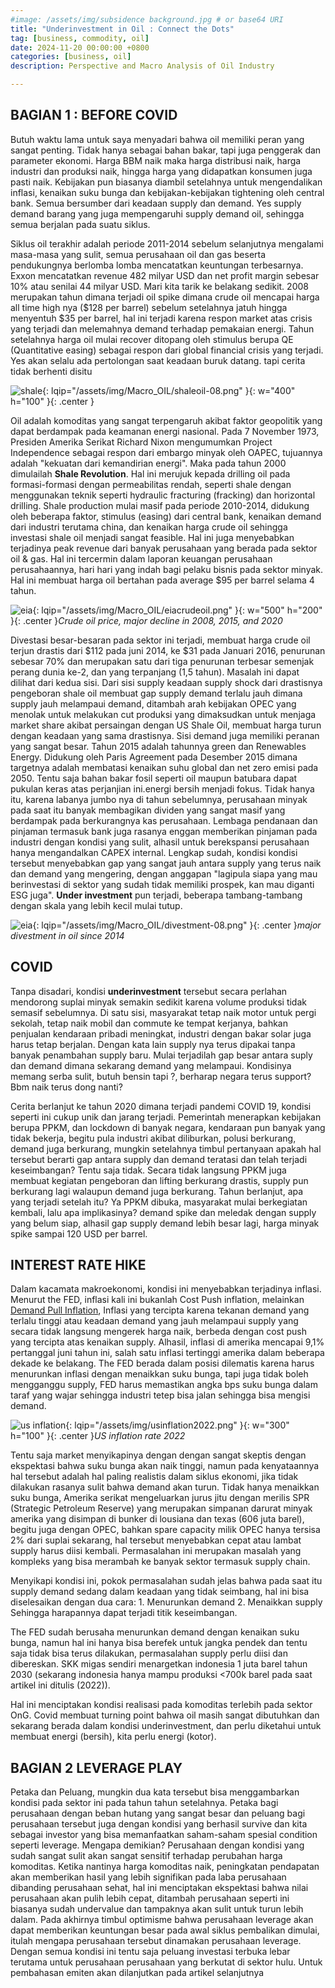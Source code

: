 ```yaml
---
#image: /assets/img/subsidence background.jpg # or base64 URI
title: "Underinvestment in Oil : Connect the Dots"
tag: [business, commodity, oil]
date: 2024-11-20 00:00:00 +0800
categories: [business, oil]
description: Perspective and Macro Analysis of Oil Industry 

---
```

## BAGIAN 1 : BEFORE COVID
Butuh waktu lama untuk saya menyadari bahwa oil memiliki peran yang sangat penting. Tidak hanya sebagai bahan bakar, tapi juga penggerak dan parameter ekonomi. Harga BBM naik maka harga distribusi naik, harga industri dan produksi naik, hingga harga yang didapatkan konsumen juga pasti naik. Kebijakan pun biasanya diambil setelahnya untuk mengendalikan inflasi, kenaikan suku bunga dan kebijakan-kebijakan tightening oleh central bank. Semua bersumber dari keadaan supply dan demand. Yes supply demand barang yang juga mempengaruhi supply demand oil, sehingga semua berjalan pada suatu siklus. 

Siklus oil terakhir adalah periode 2011-2014 sebelum selanjutnya mengalami masa-masa yang sulit, semua perusahaan oil dan gas beserta pendukungnya berlomba lomba mencatatkan keuntungan terbesarnya. Exxon mencatatkan revenue 482 milyar USD dan net profit margin sebesar 10% atau senilai 44 milyar USD. Mari kita tarik ke belakang sedikit. 2008 merupakan tahun dimana terjadi oil spike dimana crude oil mencapai harga all time high nya ($128 per barrel) sebelum setelahnya jatuh hingga menyentuh $35 per barrel, hal ini terjadi karena respon market atas crisis yang terjadi dan melemahnya demand terhadap pemakaian energi. Tahun setelahnya harga oil mulai recover ditopang oleh stimulus berupa QE (Quantitative easing) sebagai respon dari global financial crisis yang terjadi. Yes akan selalu ada pertolongan saat keadaan buruk datang. tapi cerita tidak berhenti disitu

![shale](https://erlangds.github.io/assets/img/Macro_OIL/shaleoil-08.png){: lqip="/assets/img/Macro_OIL/shaleoil-08.png" }{: w="400" h="100" }{: .center }

Oil adalah komoditas yang sangat terpengaruh akibat faktor geopolitik yang dapat berdampak pada keamanan energi nasional. Pada 7 November 1973, Presiden Amerika Serikat Richard Nixon mengumumkan Project Independence sebagai respon dari embargo minyak oleh OAPEC, tujuannya adalah "kekuatan dari kemandirian energi". Maka pada tahun 2000 dimulailah **Shale Revolution**. Hal ini merujuk kepada drilling oil pada formasi-formasi dengan permeabilitas rendah, seperti shale dengan menggunakan teknik seperti hydraulic fracturing (fracking) dan horizontal drilling. Shale production mulai masif pada periode 2010-2014, didukung oleh beberapa faktor, stimulus (easing) dari central bank, kenaikan demand dari industri terutama china, dan kenaikan harga crude oil sehingga investasi shale oil menjadi sangat feasible. Hal ini juga menyebabkan terjadinya peak revenue dari banyak perusahaan yang berada pada sektor oil & gas. Hal ini tercermin dalam laporan keuangan perusahaan perusahaannya, hari hari yang indah bagi pelaku bisnis pada sektor minyak. Hal ini membuat harga oil bertahan pada average $95 per barrel selama 4 tahun.

![eia](https://erlangds.github.io/assets/img/Macro_OIL/eiacrudeoil.png){: lqip="/assets/img/Macro_OIL/eiacrudeoil.png" }{: w="500" h="200" }{: .center }_Crude oil price, major decline in 2008, 2015, and 2020_

Divestasi besar-besaran pada sektor ini terjadi, membuat harga crude oil terjun drastis dari $112 pada juni 2014, ke $31 pada Januari 2016, penurunan sebesar 70% dan merupakan satu dari tiga penurunan terbesar semenjak perang dunia ke-2, dan yang terpanjang (1,5 tahun). Masalah ini dapat dilihat dari kedua sisi. Dari sisi supply keadaan supply shock dari drastisnya pengeboran shale oil membuat gap supply demand terlalu jauh dimana supply jauh melampaui demand, ditambah arah kebijakan OPEC yang menolak untuk melakukan cut produksi yang dimaksudkan untuk menjaga market share akibat persaingan dengan US Shale Oil, membuat harga turun dengan keadaan yang sama drastisnya. Sisi demand juga memiliki peranan yang sangat besar. Tahun 2015 adalah tahunnya green dan Renewables Energy. Didukung oleh Paris Agreement pada Desember 2015 dimana targetnya adalah membatasi kenaikan suhu global dan net zero emisi pada 2050. Tentu saja bahan bakar fosil seperti oil maupun batubara dapat pukulan keras atas perjanjian ini.energi bersih menjadi fokus. Tidak hanya itu, karena labanya jumbo nya di tahun sebelumnya, perusahaan minyak pada saat itu banyak membagikan dividen yang sangat masif yang berdampak pada berkurangnya kas perusahaan. Lembaga pendanaan dan pinjaman termasuk bank juga rasanya enggan memberikan pinjaman pada industri dengan kondisi yang sulit, alhasil untuk berekspansi perusahaan hanya mengandalkan CAPEX internal. Lengkap sudah, kondisi kondisi tersebut menyebabkan gap yang sangat jauh antara supply yang terus naik dan demand yang mengering, dengan anggapan "lagipula siapa yang mau berinvestasi di sektor yang sudah tidak memiliki prospek, kan mau diganti ESG juga". **Under investment** pun terjadi, beberapa tambang-tambang dengan skala yang lebih kecil mulai tutup.

![eia](https://erlangds.github.io/assets/img/Macro_OIL/divestment-08.png){: lqip="/assets/img/Macro_OIL/divestment-08.png" }{: .center }_major divestment in oil since 2014_

## COVID
Tanpa disadari, kondisi **underinvestment** tersebut secara perlahan mendorong suplai minyak semakin sedikit karena volume produksi tidak semasif sebelumnya. Di satu sisi, masyarakat tetap naik motor untuk pergi sekolah, tetap naik mobil dan commute ke tempat kerjanya, bahkan penjualan kendaraan pribadi meningkat, industri dengan bakar solar juga harus tetap berjalan. Dengan kata lain supply nya terus dipakai tanpa banyak penambahan supply baru. Mulai terjadilah gap besar antara suply dan demand dimana sekarang demand yang melampaui. Kondisinya memang serba sulit, butuh bensin tapi ?, berharap negara terus support? Bbm naik terus dong nanti?

Cerita berlanjut ke tahun 2020 dimana terjadi pandemi COVID 19, kondisi seperti ini cukup unik dan jarang terjadi. Pemerintah menerapkan kebijakan berupa PPKM, dan lockdown di banyak negara, kendaraan pun banyak yang tidak bekerja, begitu pula industri akibat diliburkan, polusi berkurang, demand juga berkurang, mungkin setelahnya timbul pertanyaan apakah hal tersebut berarti gap antara supply dan demand teratasi dan telah terjadi keseimbangan? Tentu saja tidak. Secara tidak langsung PPKM juga membuat kegiatan pengeboran dan lifting berkurang drastis, supply pun berkurang lagi walaupun demand juga berkurang.
Tahun berlanjut, apa yang terjadi setelah itu? Ya PPKM dibuka, masyarakat mulai berkegiatan kembali, lalu apa implikasinya? demand spike dan meledak dengan supply yang belum siap, alhasil gap supply demand lebih besar lagi, harga minyak spike sampai 120 USD per barrel. 

## INTEREST RATE HIKE
Dalam kacamata makroekonomi, kondisi ini menyebabkan terjadinya inflasi. Menurut the FED, inflasi kali ini bukanlah Cost Push inflation, melainkan [Demand Pull Inflation](https://www.federalreserve.gov/econres/notes/feds-notes/the-federal-reserves-responses-to-the-post-covid-period-of-high-inflation-20240214.html), Inflasi yang tercipta karena tekanan demand yang terlalu tinggi atau keadaan demand yang jauh melampaui supply yang secara tidak langsung mengerek harga naik, berbeda dengan cost push yang tercipta atas kenaikan supply. Alhasil, inflasi di amerika mencapai 9,1% pertanggal juni tahun ini, salah satu inflasi tertinggi amerika dalam beberapa dekade ke belakang. The FED berada dalam posisi dilematis karena harus menurunkan inflasi dengan menaikkan suku bunga, tapi juga tidak boleh mengganggu supply, FED harus memastikan angka bps suku bunga dalam taraf yang wajar sehingga industri tetep bisa jalan sehingga bisa mengisi demand.

![us inflation](https://erlangds.github.io/assets/img/usinflation2022.png){: lqip="/assets/img/usinflation2022.png" }{: w="300" h="100" }{: .center }_US inflation rate 2022_

Tentu saja market menyikapinya dengan dengan sangat skeptis dengan ekspektasi bahwa suku bunga akan naik tinggi, namun pada kenyataannya hal tersebut adalah hal paling realistis dalam siklus ekonomi, jika tidak  dilakukan rasanya sulit bahwa demand akan turun. Tidak hanya menaikkan suku bunga, Amerika serikat mengeluarkan jurus jitu dengan merilis SPR (Strategic Petroleum Reserve) yang merupakan simpanan darurat minyak amerika yang disimpan di bunker di lousiana dan texas (606 juta barel), begitu juga dengan OPEC, bahkan spare capacity milik OPEC hanya tersisa 2% dari suplai sekarang, hal tersebut menyebabkan cepat atau lambat supply harus diisi kembali. Permasalahan ini merupakan masalah yang kompleks yang bisa merambah ke banyak sektor termasuk supply chain.

Menyikapi kondisi ini, pokok permasalahan sudah jelas bahwa pada saat itu supply demand sedang dalam keadaan yang tidak seimbang, hal ini bisa diselesaikan dengan dua cara:
    1. Menurunkan demand
    2. Menaikkan supply
Sehingga harapannya dapat terjadi titik keseimbangan. 

The FED sudah berusaha menurunkan demand dengan kenaikan suku bunga, namun hal ini hanya bisa berefek untuk jangka pendek dan tentu saja tidak bisa terus dilakukan, permasalahan supply perlu diisi dan dibereskan. SKK migas sendiri menargetkan indonesia 1 juta barel tahun 2030 (sekarang indonesia hanya mampu produksi <700k barel pada saat artikel ini ditulis (2022)). 

Hal ini menciptakan kondisi realisasi pada komoditas terlebih pada sektor OnG. Covid membuat turning point bahwa oil masih sangat dibutuhkan dan sekarang berada dalam kondisi underinvestment, dan perlu diketahui untuk membuat energi (bersih), kita perlu energi (kotor).

## BAGIAN 2 LEVERAGE PLAY
Petaka dan Peluang, mungkin dua kata tersebut bisa menggambarkan kondisi pada sektor ini pada tahun tahun setelahnya. Petaka bagi perusahaan dengan beban hutang yang sangat besar dan peluang bagi perusahaan tersebut juga dengan kondisi yang berhasil survive dan kita sebagai investor yang bisa memanfaatkan saham-saham spesial condition seperti leverage. Mengapa demikian? Perusahaan dengan kondisi yang sudah sangat sulit akan sangat sensitif terhadap perubahan harga komoditas. Ketika nantinya harga komoditas naik, peningkatan pendapatan akan memberikan hasil yang lebih signifikan pada laba perusahaan dibanding perusahaan sehat, hal ini menciptakan ekspektasi bahwa nilai perusahaan akan pulih lebih cepat, ditambah perusahaan seperti ini biasanya sudah undervalue dan tampaknya akan sulit untuk turun lebih dalam. Pada akhirnya timbul optimisme bahwa perusahaan leverage akan dapat memberikan keuntungan besar pada awal siklus pembalikan dimulai, itulah mengapa perusahaan tersebut dinamakan perusahaan leverage. Dengan semua kondisi ini tentu saja peluang investasi terbuka lebar terutama untuk perusahaan perusahaan yang berkutat di sektor hulu. Untuk pembahasan emiten akan dilanjutkan pada artikel selanjutnya
